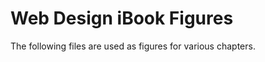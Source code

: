 Web Design iBook Figures
========================

The following files are used as figures for various chapters.
